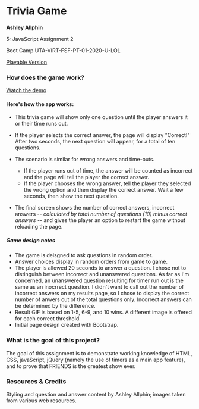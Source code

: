 # Trivia Game

**Ashley Allphin**

5: JavaScript Assignment 2

Boot Camp UTA-VIRT-FSF-PT-01-2020-U-LOL

[Playable Version](https://ashleyallphin.github.io/trivia-game/)

### How does the game work?

[Watch the demo](https://youtu.be/xhmmiRmxQ8Q)

#### Here's how the app works:

* This trivia game will show only one question until the player answers it or their time runs out.

* If the player selects the correct answer, the page will display "Correct!" After two seconds, the next question will appear, for a total of ten questions.

* The scenario is similar for wrong answers and time-outs.

  * If the player runs out of time, the answer will be counted as incorrect and the page will tell the player the correct answer.
  * If the player chooses the wrong answer, tell the player they selected the wrong option and then display the correct answer. Wait a few seconds, then show the next question.

* The final screen shows the number of correct answers, incorrect answers -- *calculated by total number of questions (10) minus correct answers* -- and gives the player an option to restart the game without reloading the page.

##### Game design notes

* The game is deisgned to ask questions in random order.
* Answer choices display in random orders from game to game.
* The player is allowed 20 seconds to answer a question.  I chose not to distinguish between incorrect and unanswered questions.  As far as I'm concerned, an unanswered question resulting for timer run out is the same as an inocrrect question.  I didn't want to call out the number of incorrect answers on my results page, so I chose to display the correct number of anwers out of the total questions only.  Incorrect answers can be determined by the difference.
* Result GIF is based on 1-5, 6-9, and 10 wins. A different image is offered for each correct threshold.
* Initial page design created with Bootstrap.


### What is the goal of this project?

The goal of this assignment is to demonstrate working knowledge of HTML, CSS, javaScript, jQuery (namely the use of  timers as a main app feature), and to prove that FRIENDS is the greatest show ever.


### Resources & Credits

Styling and question and answer content by Ashley Allphin; images taken from various web resources.





